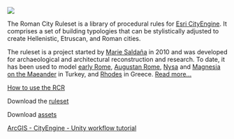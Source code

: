 ![](http://etc.ucla.edu/wp-content/uploads/2014/09/title.jpg)

The Roman City Ruleset is a library of procedural rules for [Esri CityEngine](http://www.esri.com/software/cityengine). It comprises a set of building typologies that can be stylistically adjusted to create Hellenistic, Etruscan, and Roman cities. 

The ruleset is a project started by [Marie Saldaña](http://www.mariesaldana.com) in 2010 and was developed for archaeological and architectural reconstruction and research. To date, it has been used to model [early Rome](http://etc.ucla.edu/projects/romelab/), [Augustan Rome](http://etc.ucla.edu/projects/augustan-rome/), [Nysa](http://www.mariesaldana.com/portfolio/nysa/) and [Magnesia on the Maeander](http://www.mariesaldana.com/portfolio/magnesia/) in Turkey, and [Rhodes](http://www.mariesaldana.com/portfolio/rhodes/) in Greece. [Read more...](https://github.com/mariegsaldana/Roman-City-Ruleset/wiki/About-the-Roman-City-Ruleset)

[How to use the RCR](https://github.com/mariegsaldana/Roman-City-Ruleset/wiki/How-to-Use-the-Roman-City-Ruleset)

Download the [ruleset](https://github.com/mariegsaldana/Roman-City-Ruleset/archive/master.zip)

Download [assets](https://drive.google.com/drive/folders/1corLwC4ROSoWJLJNmn-9FOFae1E7OSMQ?usp=sharing)

[ArcGIS - CityEngine - Unity workflow tutorial](https://github.com/mariegsaldana/Roman-City-Ruleset/wiki/ArcGIS__CityEngine__Unity:-Workflow-Tutorial)
